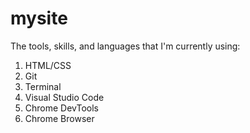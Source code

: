 # mysite

The tools, skills, and languages that I'm currently using:

1. HTML/CSS
2. Git
3. Terminal
4. Visual Studio Code 
5. Chrome DevTools
6. Chrome Browser